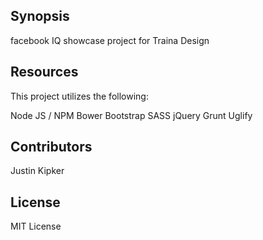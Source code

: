 ## Synopsis

facebook IQ showcase project for Traina Design

## Resources

This project utilizes the following:

Node JS / NPM
Bower
Bootstrap
SASS
jQuery
Grunt
Uglify 

## Contributors

Justin Kipker

## License

MIT License